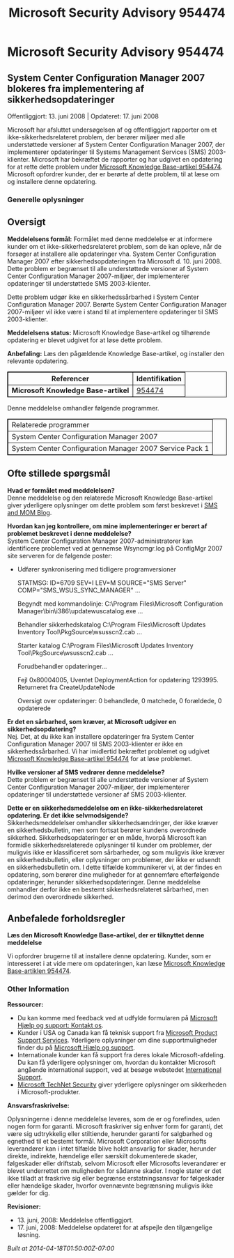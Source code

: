 ﻿---
title: Microsoft Security Advisory 954474
TOCTitle: "954474"
ms:assetid: "954474"
ms:mtpsurl: https://technet.microsoft.com/da-DK/library/954474(v=Security.10)
ms:contentKeyID: 61223896
ms.date: 04/18/2014
mtps_version: v=Security.10
ms.translationtype: HT
---

# Microsoft Security Advisory 954474

## System Center Configuration Manager 2007 blokeres fra implementering af sikkerhedsopdateringer

Offentliggjort: 13. juni 2008 | Opdateret: 17. juni 2008

Microsoft har afsluttet undersøgelsen af og offentliggjort rapporter om et ikke-sikkerhedsrelateret problem, der berører miljøer med alle understøttede versioner af System Center Configuration Manager 2007, der implementerer opdateringer til Systems Management Services (SMS) 2003-klienter. Microsoft har bekræftet de rapporter og har udgivet en opdatering for at rette dette problem under [Microsoft Knowledge Base-artikel 954474](http://support.microsoft.com/kb/954474). Microsoft opfordrer kunder, der er berørte af dette problem, til at læse om og installere denne opdatering.

### Generelle oplysninger

## Oversigt

**Meddelelsens formål:** Formålet med denne meddelelse er at informere kunder om et ikke-sikkerhedsrelateret problem, som de kan opleve, når de forsøger at installere alle opdateringer vha. System Center Configuration Manager 2007 efter sikkerhedsopdateringen fra Microsoft d. 10. juni 2008. Dette problem er begrænset til alle understøttede versioner af System Center Configuration Manager 2007-miljøer, der implementerer opdateringer til understøttede SMS 2003-klienter.

Dette problem udgør ikke en sikkerhedssårbarhed i System Center Configuration Manager 2007. Berørte System Center Configuration Manager 2007-miljøer vil ikke være i stand til at implementere opdateringer til SMS 2003-klienter.

**Meddelelsens status:** Microsoft Knowledge Base-artikel og tilhørende opdatering er blevet udgivet for at løse dette problem.

**Anbefaling:** Læs den pågældende Knowledge Base-artikel, og installer den relevante opdatering.

<table style="border:1px solid black;">
<thead>
<tr class="header">
<th style="border:1px solid black;">Referencer</th>
<th style="border:1px solid black;">Identifikation</th>
</tr>
</thead>
<tbody>
<tr class="odd">
<td style="border:1px solid black;"><strong>Microsoft Knowledge Base-artikel</strong></td>
<td style="border:1px solid black;"><a href="http://support.microsoft.com/kb/954474">954474</a></td>
</tr>
</tbody>
</table>


Denne meddelelse omhandler følgende programmer.

<table style="border:1px solid black;">
<tbody>
<tr class="odd">
<td style="border:1px solid black;">Relaterede programmer</td>
</tr>
<tr class="even">
<td style="border:1px solid black;">System Center Configuration Manager 2007</td>
</tr>
<tr class="odd">
<td style="border:1px solid black;">System Center Configuration Manager 2007 Service Pack 1</td>
</tr>
</tbody>
</table>


## Ofte stillede spørgsmål

**Hvad er formålet med meddelelsen?**  
Denne meddelelse og den relaterede Microsoft Knowledge Base-artikel giver yderligere oplysninger om dette problem som først beskrevet i [SMS and MOM Blog](http://blogs.technet.com/smsandmom/archive/2008/06/12/wsus-offline-scan-catalog-fails-to-sync-on-configmgr-2007.aspx).

**Hvordan kan jeg kontrollere, om mine implementeringer er berørt af problemet beskrevet i denne meddelelse?**  
System Center Configuration Manager 2007-administratorer kan identificere problemet ved at gennemse Wsyncmgr.log på ConfigMgr 2007 site serveren for de følgende poster:

  - Udfører synkronisering med tidligere programversioner  
      
    STATMSG: ID=6709 SEV=I LEV=M SOURCE="SMS Server" COMP="SMS\_WSUS\_SYNC\_MANAGER" …  
      
    Begyndt med kommandolinje: C:\\Program Files\\Microsoft Configuration Manager\\bin\\i386\\updatewuscatalog.exe …  
      
    Behandler sikkerhedskatalog C:\\Program Files\\Microsoft Updates Inventory Tool\\PkgSource\\wsusscn2.cab ...  
      
    Starter katalog C:\\Program Files\\Microsoft Updates Inventory Tool\\PkgSource\\wsusscn2.cab ...  
      
    Forudbehandler opdateringer...  
      
    Fejl 0x80004005, Uventet DeploymentAction for opdatering 1293995. Returneret fra CreateUpdateNode  
      
    Oversigt over opdateringer: 0 behandlede, 0 matchede, 0 forældede, 0 opdaterede

**Er det en sårbarhed, som kræver, at Microsoft udgiver en sikkerhedsopdatering?**  
Nej. Det, at du ikke kan installere opdateringer fra System Center Configuration Manager 2007 til SMS 2003-klienter er ikke en sikkerhedssårbarhed. Vi har imidlertid bekræftet problemet og udgivet [Microsoft Knowledge Base-artikel 954474](http://support.microsoft.com/kb/954474) for at løse problemet.

**Hvilke versioner af SMS vedrører denne meddelelse?**  
Dette problem er begrænset til alle understøttede versioner af System Center Configuration Manager 2007-miljøer, der implementerer opdateringer til understøttede versioner af SMS 2003-klienter.

**Dette er en sikkerhedsmeddelelse om en ikke-sikkerhedsrelateret opdatering. Er det ikke selvmodsigende?**  
Sikkerhedsmeddelelser omhandler sikkerhedsændringer, der ikke kræver en sikkerhedsbulletin, men som fortsat berører kundens overordnede sikkerhed. Sikkerhedsopdateringer er en måde, hvorpå Microsoft kan formidle sikkerhedsrelaterede oplysninger til kunder om problemer, der muligvis ikke er klassificeret som sårbarheder, og som muligvis ikke kræver en sikkerhedsbulletin, eller oplysninger om problemer, der ikke er udsendt en sikkerhedsbulletin om. I dette tilfælde kommunikerer vi, at der findes en opdatering, som berører dine muligheder for at gennemføre efterfølgende opdateringer, herunder sikkerhedsopdateringer. Denne meddelelse omhandler derfor ikke en bestemt sikkerhedsrelateret sårbarhed, men derimod den overordnede sikkerhed.

## Anbefalede forholdsregler

**Læs den Microsoft Knowledge Base-artikel, der er tilknyttet denne meddelelse**

Vi opfordrer brugerne til at installere denne opdatering. Kunder, som er interesseret i at vide mere om opdateringen, kan læse [Microsoft Knowledge Base-artiklen 954474](http://support.microsoft.com/kb/954474).

### Other Information

**Ressourcer:**

  - Du kan komme med feedback ved at udfylde formularen på [Microsoft Hjælp og support: Kontakt os](https://support.microsoft.com/common/survey.aspx?scid=sw;en;1257&amp;showpage=1&amp;ws=technet&amp;sd=tech).
  - Kunder i USA og Canada kan få teknisk support fra [Microsoft Product Support Services](http://go.microsoft.com/fwlink/?linkid=21131). Yderligere oplysninger om dine supportmuligheder finder du på [Microsoft Hjælp og support](http://support.microsoft.com/).
  - Internationale kunder kan få support fra deres lokale Microsoft-afdeling. Du kan få yderligere oplysninger om, hvordan du kontakter Microsoft angående international support, ved at besøge webstedet [International Support](http://go.microsoft.com/fwlink/?linkid=21155).
  - [Microsoft TechNet Security](http://go.microsoft.com/fwlink/?linkid=21132) giver yderligere oplysninger om sikkerheden i Microsoft-produkter.

**Ansvarsfraskrivelse:**

Oplysningerne i denne meddelelse leveres, som de er og forefindes, uden nogen form for garanti. Microsoft fraskriver sig enhver form for garanti, det være sig udtrykkelig eller stiltiende, herunder garanti for salgbarhed og egnethed til et bestemt formål. Microsoft Corporation eller Microsofts leverandører kan i intet tilfælde blive holdt ansvarlig for skader, herunder direkte, indirekte, hændelige eller særskilt dokumenterede skader, følgeskader eller driftstab, selvom Microsoft eller Microsofts leverandører er blevet underrettet om muligheden for sådanne skader. I nogle stater er det ikke tilladt at fraskrive sig eller begrænse erstatningsansvar for følgeskader eller hændelige skader, hvorfor ovennævnte begrænsning muligvis ikke gælder for dig.

**Revisioner:**

  - 13\. juni, 2008: Meddelelse offentliggjort.
  - 17\. juni, 2008: Meddelelse opdateret for at afspejle den tilgængelige løsning.

*Built at 2014-04-18T01:50:00Z-07:00*

